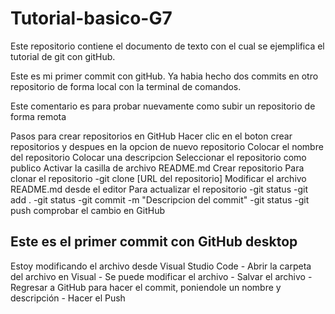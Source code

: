 # Tutorial-basico-G7
Este repositorio contiene el documento de texto con el cual se ejemplifica el tutorial de git con gitHub.

Este es mi primer commit con gitHub. Ya habia hecho dos commits en otro repositorio de forma local con la terminal de comandos.

Este comentario es para probar nuevamente como subir un repositorio de forma remota

Pasos para crear repositorios en GitHub
	Hacer clic en el boton crear repositorios y despues en la opcion de nuevo repositorio
	Colocar el nombre del repositorio
	Colocar una descripcion
	Seleccionar el repositorio como publico
	Activar la casilla de archivo README.md
	Crear repositorio
	Para clonar el repositorio
		-git clone [URL del repositorio]
	Modificar el archivo README.md desde el editor
Para actualizar el repositorio
	-git status
	-git add .
	-git status
	-git commit -m "Descripcion del commit"
	-git status
	-git push
	comprobar el cambio en GitHub

## Este es el primer commit con GitHub desktop
Estoy modificando el archivo desde Visual Studio Code
	- Abrir la carpeta del archivo en Visual
	- Se puede modificar el archivo
	- Salvar el archivo
	- Regresar a GitHub para hacer el commit, poniendole un nombre y descripción
	- Hacer el Push